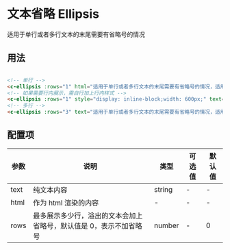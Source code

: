 # 文本省略 Ellipsis

适用于单行或者多行文本的末尾需要有省略号的情况

## 用法

<!-- 单行 -->
> <c-ellipsis html="适用于单行或者多行文本的末尾需要有省略号的情况，适用于单行或者多行文本的末尾需要有省略号的情况，适用于单行或者多行文本的末尾需要有省略号的情况" :rows="1"></c-ellipsis>
<!-- 如果需要行内展示，需自行设置 -->
> <c-ellipsis style="display: inline-block;width: 600px;" text="适用于单行或者多行文本的末尾需要有省略号的情况，适用于单行或者多行文本的末尾需要有省略号的情况，适用于单行或者多行文本的末尾需要有省略号的情况" :rows="1"></c-ellipsis>
<!-- 多行 -->
> <c-ellipsis text="适用于单行或者多行文本的末尾需要有省略号的情况，适用于单行或者多行文本的末尾需要有省略号的情况，适用于单行或者多行文本的末尾需要有省略号的情况，适用于单行或者多行文本的末尾需要有省略号的情况，适用于单行或者多行文本的末尾需要有省略号的情况，适用于单行或者多行文本的末尾需要有省略号的情况" :rows="3"></c-ellipsis>

```html
<!-- 单行 -->
<c-ellipsis :rows="1" html="适用于单行或者多行文本的末尾需要有省略号的情况，适用于单行或者多行文本的末尾需要有省略号的情况，适用于单行或者多行文本的末尾需要有省略号的情况"></c-ellipsis>
<!-- 如果需要行内展示，需自行加上行内样式 -->
<c-ellipsis :rows="1" style="display: inline-block;width: 600px;" text="适用于单行或者多行文本的末尾需要有省略号的情况，适用于单行或者多行文本的末尾需要有省略号的情况，适用于单行或者多行文本的末尾需要有省略号的情况"></c-ellipsis>
<!-- 多行 -->
<c-ellipsis :rows="3" text="适用于单行或者多行文本的末尾需要有省略号的情况，适用于单行或者多行文本的末尾需要有省略号的情况，适用于单行或者多行文本的末尾需要有省略号的情况，适用于单行或者多行文本的末尾需要有省略号的情况，适用于单行或者多行文本的末尾需要有省略号的情况，适用于单行或者多行文本的末尾需要有省略号的情况"></c-ellipsis>
```

## 配置项

|参数|说明|类型|可选值|默认值|
|--|--|--|--|--|
|text|纯文本内容|string|-|-|
|html|作为 html 渲染的内容|-|-|-|
|rows|最多展示多少行，溢出的文本会加上省略号，默认值是 0，表示不加省略号|number|-|0|
